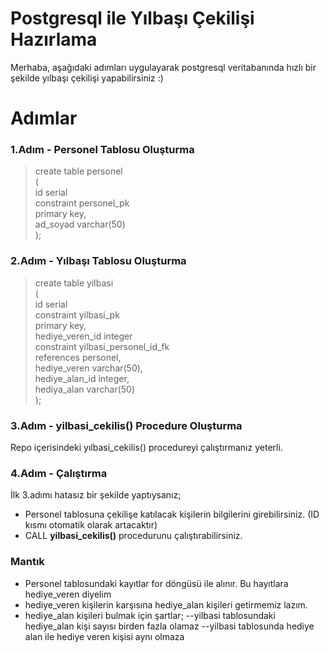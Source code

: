 # Postgresql ile Yılbaşı Çekilişi Hazırlama

Merhaba, aşağıdaki adımları uygulayarak postgresql veritabanında hızlı bir şekilde yılbaşı çekilişi yapabilirsiniz :)

# Adımlar
### 1.Adım - Personel Tablosu Oluşturma
>create table personel  
(  
    id serial  
 constraint personel_pk  
            primary key,  
    ad_soyad varchar(50)  
);

### 2.Adım - Yılbaşı Tablosu Oluşturma
>create table yilbasi  
(  
    id serial  
 constraint yilbasi_pk  
            primary key,  
    hediye_veren_id integer  
 constraint yilbasi_personel_id_fk  
            references personel,  
    hediye_veren varchar(50),  
    hediye_alan_id integer,  
    hediya_alan varchar(50)  
);
### 3.Adım - yilbasi_cekilis() Procedure Oluşturma
Repo içerisindeki yılbasi_cekilis() procedureyi çalıştırmanız yeterli.

### 4.Adım - Çalıştırma
İlk 3.adımı hatasız bir şekilde yaptıysanız;
- Personel tablosuna çekilişe katılacak kişilerin bilgilerini girebilirsiniz. (ID kısmı otomatik olarak artacaktır)
- CALL **yilbasi_cekilis()** procedurunu çalıştırabilirsiniz.

### Mantık
- Personel tablosundaki kayıtlar for döngüsü ile alınır. Bu hayıtlara hediye_veren diyelim
- hediye_veren kişilerin karşısına hediye_alan kişileri getirmemiz lazım. 
- hediye_alan kişileri bulmak için şartlar;
--yilbasi tablosundaki hediye_alan kişi sayısı birden fazla olamaz
--yilbasi tablosunda hediye alan ile hediye veren kişisi aynı olmaza 
